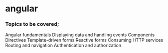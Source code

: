 # angular

### Topics to be covered;

Angular fundamentals
Displaying data and handling events
Components
Directives
Template-driven forms
Reactive forms
Consuming HTTP services
Routing and navigation
Authentication and authorization